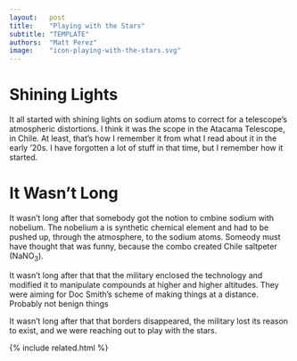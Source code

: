 ```yaml
---
layout:   post
title:    "Playing with the Stars"
subtitle: "TEMPLATE"
authors:  "Matt Perez"
image:    "icon-playing-with-the-stars.svg"
---
```


<div style="display:none;">
 <p>It all started with shining lights on sodium atoms to correct atmospheric distortions for a telescope in Chile.</p>
</div>

<h1>Shining Lights</h1>
 <p>It all started with shining lights on sodium atoms to correct for a telescope&rsquo;s atmospheric distortions. I think it was the scope in the Atacama Telescope, in Chile. At least, that&rsquo;s how I remember it from what I read about it in the early &rsquo;20s. I have forgotten a lot of stuff in that time, but I remember how it started.</p>

<h1>It Wasn&rsquo;t Long</h1>
 <p>It wasn&rsquo;t long after that somebody got the notion to cmbine sodium with nobelium. The nobelium a is synthetic chemical element and had to be pushed up, through the atmosphere, to the sodium atoms. Someody must have thought that was funny, because the combo created Chile saltpeter (NaNO<sub>3</sub>).</p>
 <p>It wasn&rsquo;t long after that that the military enclosed the technology and modified it to manipulate compounds at higher and higher altitudes. They were aiming for Doc Smith&rsquo;s scheme of making things at a distance. Probably not benign things</p>
 <p>It wasn&rsquo;t long after that that borders disappeared, the military lost its reason to exist, and we were reaching out to play with the stars.</p>

{% include related.html %}